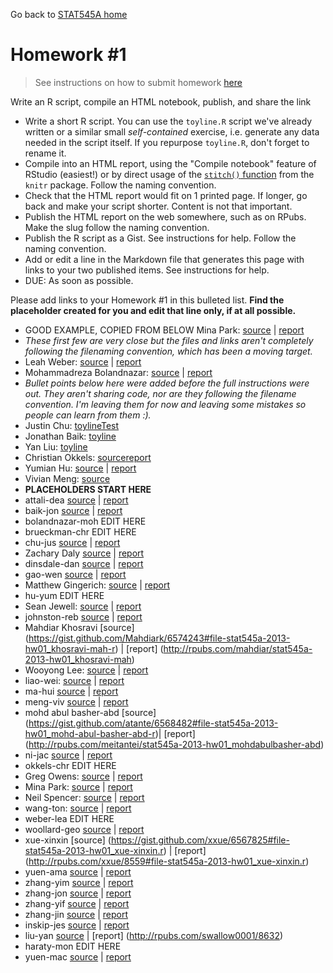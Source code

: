 Go back to [STAT545A home](current.html)

Homework #1
========================================================

> See instructions on how to submit homework [here](hw00_instructions.html)

Write an R script, compile an HTML notebook, publish, and share the link

  * Write a short R script. You can use the `toyline.R` script we've already written or a similar small *self-contained* exercise, i.e. generate any data needed in the script itself. If you repurpose `toyline.R`, don't forget to rename it.
  * Compile into an HTML report, using the "Compile notebook" feature of RStudio (easiest!) or by direct usage of the [`stitch()` function](http://yihui.name/knitr/demo/stitch/) from the `knitr` package. Follow the naming convention.
  * Check that the HTML report would fit on 1 printed page. If longer, go back and make your script shorter. Content is not that important.
  * Publish the HTML report on the web somewhere, such as on RPubs. Make the slug follow the naming convention.
  * Publish the R script as a Gist. See instructions for help. Follow the naming convention.
  * Add or edit a line in the Markdown file that generates this page with links to your two published items. See instructions for help.
  * DUE: As soon as possible.
  
Please add links to your Homework #1 in this bulleted list.  __Find the placeholder created for you and edit that line only, if at all possible.__
  
  * GOOD EXAMPLE, COPIED FROM BELOW Mina Park: [source](https://gist.github.com/parkm87/6541659#file-stat545a-2013-hw01_park-min-r) | [report](http://rpubs.com/parkm87/stat545a-2013-hw01_park-min)
  * _These first few are very close but the files and links aren't completely following the filenaming convention, which has been a moving target._
  * Leah Weber: [source](https://gist.github.com/lweber21/6553434#file-stat545a-2013-hw01_weber-lea-r) | [report](http://rpubs.com/lweber21/stat545a-2013-hw01_weber-lea)
  * Mohammadreza Bolandnazar: [source](https://gist.github.com/ArephB/6534103) | [report](http://rpubs.com/aref/8410)
  * _Bullet points below here were added before the full instructions were out. They aren't sharing code, nor are they following the filename convention. I'm leaving them for now and leaving some mistakes so people can learn from them :)._
  * Justin Chu: [toylineTest](http://rpubs.com/cjustin/8316)
  * Jonathan Baik: [toyline](http://rpubs.com/jonnybaik/toyline)
  * Yan Liu: [toyline](http://rpubs.com/swallow0001/8296)
  * Christian Okkels: [source](https://gist.github.com/cbokkels/6566851#file-stat545a-2013-hw01_okkels-chr-r)[report](http://rpubs.com/cbokkels/stat545a-2013-hw01_okkels-chr)
  * Yumian Hu: [source](https://gist.github.com/smilecat/6547772#file-stat545a-2013-hw01_hu-yum-r) | [report](http://rpubs.com/smilecat/stat545a-2013-hw01_hu-yum)
  * Vivian Meng: [source](http://rpubs.com/vmeng321/cm01-toyline)
  * __PLACEHOLDERS START HERE__
  * attali-dea [source](https://gist.github.com/daattali/6541810#file-stat545a-2013-hw01_attali-dea-r) | [report](http://rpubs.com/daattali/stat545a-2013-hw01_attali-dea)
  * baik-jon [source](https://gist.github.com/jonnybaik/6558941#file-stat545a-2013-hw01_baik-jon-r) | [report](http://rpubs.com/jonnybaik/stat545a-2013-hw01_baik-jon)
  * bolandnazar-moh EDIT HERE
  * brueckman-chr EDIT HERE
  * chu-jus [source](https://gist.github.com/JustinChu/6574022#file-stat545a-2013-hw01_chu-jus-r) | [report](http://rpubs.com/cjustin/stat545a-2013-hw01_chu-jus)
  * Zachary Daly [source](https://gist.github.com/ZDaly/6556397#file-stat545a-2013-hw01_daly-zac-r) | [report](http://rpubs.com/Zdaly/stat545a-2013-hw01_daly-zac)
  * dinsdale-dan [source](https://gist.github.com/danieldinsdale/6544174#file-stat545a-2013-hw01_dinsdale-dan-r) | [report](http://rpubs.com/danieldinsdale/stat545a-2013-hw01_dinsdale-dan)
  * gao-wen [source](https://gist.github.com/sibyl229/6566463#file-stat545a-2013-hw01_gao-wen-r) | [report](http://rpubs.com/less/stat545a-2013-hw01_gao-wen)
  * Matthew Gingerich: [source](https://gist.github.com/MattGingerich/6543524#file-stat545a-2013-hw01_gingerich-mat-r) | [report](http://rpubs.com/majugi/stat545a-2013-hw01_gingerich-mat)
  * hu-yum EDIT HERE
  * Sean Jewell: [source](https://gist.github.com/jewellsean/bbba6ca8791abb1d214b#file-stat545a-2013-hw01_jewell-sea-r) | [report](http://rpubs.com/jewellsean/stat545a-2013-hw01_jewell-sea)
  * johnston-reb [source](https://gist.github.com/rebjoh/6558768#file-stat545a-2013-hw01_johnston-reb-r) | [report](http://rpubs.com/rljohn/stat545a-2013-hw01_johnston-reb)
  * Mahdiar Khosravi [source] (https://gist.github.com/Mahdiark/6574243#file-stat545a-2013-hw01_khosravi-mah-r) | [report] (http://rpubs.com/mahdiar/stat545a-2013-hw01_khosravi-mah)
  * Wooyong Lee: [source](https://gist.github.com/folias/6558507#file-stat545a-2013-hw01_lee-woo) | [report](http://rpubs.com/folias/STAT545a-2013-hw01_lee-woo)
  * liao-wei: [source](https://gist.github.com/feiba/6545785#file-stat545a-2013-hw01_liao_wei-r) | [report](http://rpubs.com/winson/stat545a-2013-hw01_liao_wei)
  * ma-hui  [source](https://gist.github.com/horsehuiting/6558775#file-stat545a-2013-hw01_ma-hui-r) | [report](http://rpubs.com/Huiting/stat545a-2013-hw01_ma-hui)
  * meng-viv [source](https://gist.github.com/vmeng321/6575194#file-stat545a-2013-hw01_meng-viv-r) | [report](http://rpubs.com/vmeng321/stat545a-2013-hw01_meng-viv)
  * mohd abul basher-abd [source] (https://gist.github.com/atante/6568482#file-stat545a-2013-hw01_mohd-abul-basher-abd-r)| [report] (http://rpubs.com/meitantei/stat545a-2013-hw01_mohdabulbasher-abd)
  * ni-jac [source](https://gist.github.com/jacknii/6545831#file-stat545a-2013-hw01_ni-jac-r) | [report](http://rpubs.com/jackni/stat545a-2013-hw01_ni-jac)
  * okkels-chr EDIT HERE
  * Greg Owens: [source](https://gist.github.com/opsin/6577247#file-stat545a-2013-hw01_owens-greg-r) | [report](http://rpubs.com/opsin/stat545a-2013-hw01_owens-greg)
  * Mina Park: [source](https://gist.github.com/parkm87/6541659#file-stat545a-2013-hw01_park-min-r) | [report](http://rpubs.com/parkm87/stat545a-2013-hw01_park-min)
  * Neil Spencer: [source](https://gist.github.com/neilspencer/6542018#file-stat545a-2013-hw01_spencer-nei-r) | [report](http://rpubs.com/neil_spencer/stat545a-2013-hw01_spencer-nei)
  * wang-ton: [source](https://gist.github.com/yzhxh/6542473#file-stat545a-2013-hw01_wang-ton-r) | [report](http://rpubs.com/yzhxh/stat545a-2013-hw01_wang-ton)
  * weber-lea EDIT HERE
  * woollard-geo [source](https://gist.github.com/geoffwoollard/6545119#file-stat545a-2013-hw01_woollard-geo-rmd) | [report](http://rpubs.com/gwoollard/stat545a-2013-hw01_woollard-geo)
  * xue-xinxin [source] (https://gist.github.com/xxue/6567825#file-stat545a-2013-hw01_xue-xinxin.r) | [report] (http://rpubs.com/xxue/8559#file-stat545a-2013-hw01_xue-xinxin.r)
  * yuen-ama [source](https://gist.github.com/amandammor/6545795#file-stat545a-2013-hw01_yuen-ama-r) | [report](http://rpubs.com/amandammor/stat545a-2013-hw01_yuen-ama)
  * zhang-yim [source](https://gist.github.com/zym268/6543854#file-stat545a-2013-hw01_zhang-yim-r) | [report](http://rpubs.com/zym268/stat545a-2013-hw01_zhang-yim)
  * zhang-jon [source](https://gist.github.com/jzhang722/6574149#file-stat545a-2013-hw01_zhang-jon-r) | [report](http://rpubs.com/jzhang722/stat545a-2013-hw01_zhang-jon)
  * zhang-yif [source](https://gist.github.com/anonymous/6564688#file-stat545a-2013-hw01_zhang-yif-r) | [report](http://rpubs.com/dora7870/stat545a-2013-hw01_zhang-yif)
  * zhang-jin [source](https://gist.github.com/0527zhangjinyuan/6546688#file-stat545a-2013-hw01_zhang-jin-r) | [report](http://rpubs.com/zhangjinyuan/stat545a-2013-hw01_zhang-jin)
  * inskip-jes [source](https://gist.github.com/jinskip/6546533#file-stat545a-2013-hw01_inskip-jes-r) | [report](http://rpubs.com/jinskip/stat545a-2013-hw01_inskip-jes)
  * liu-yan [source](https://gist.github.com/swallow0001/6582881#file-stat545a-2013-hw1_liu) | [report] (http://rpubs.com/swallow0001/8632)
  * haraty-mon EDIT HERE
  * yuen-mac [source](https://gist.github.com/myuen/6546602#file-stat545a-2013-hw01_yuen-mac-r) | [report](http://rpubs.com/myuen/stat545a-2013-hw01_yuen-mac)
